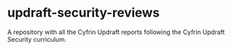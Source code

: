 # updraft-security-reviews
A repository with all the Cyfrin Updraft reports following the Cyfrin Updraft Security curriculum.
